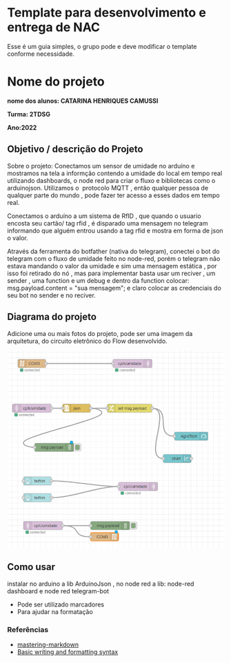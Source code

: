# Template para desenvolvimento e entrega de NAC

Esse é um guia simples, o grupo pode e deve modificar o template conforme necessidade. 

# Nome do projeto

**nome dos alunos: CATARINA HENRIQUES CAMUSSI** 

**Turma: 2TDSG**

**Ano:2022**

## Objetivo / descrição do Projeto

Sobre o projeto:
Conectamos um sensor de umidade no arduíno e mostramos na tela a informção contendo a umidade do local em tempo real utilizando dashboards, o node red para criar o fluxo e bibliotecas como o arduinojson. 
Utilizamos o  protocolo MQTT , então qualquer pessoa de qualquer parte do mundo , pode fazer ter acesso a esses dados em tempo real. 

Conectamos o arduíno a um sistema de RfID , que quando o usuario encosta seu cartão/ tag rfid , é disparado uma mensagem no telegram informando que alguém entrou usando a tag rfid e mostra em forma de json o valor. 

Através da ferramenta do botfather (nativa do telegram), conectei o bot do telegram com o fluxo de umidade feito no node-red, porém o telegram não estava mandando o valor da umidade e sim uma mensagem estática , por isso foi retirado do nó , mas para implementar basta usar um reciver , um sender , uma function e um debug e dentro da function colocar: msg.payload.content = "sua mensagem"; e claro colocar as credenciais do seu bot no sender e no reciver. 

## Diagrama do projeto

Adicione uma ou mais fotos do projeto, pode ser uma imagem da arquitetura, do circuito eletrônico do Flow desenvolvido. 

<img src="/cp4.png" width="550">


## Como usar 

instalar no arduino a lib ArduinoJson , no node red a lib: node-red dashboard e node red telegram-bot
* Pode ser utilizado marcadores
* Para ajudar na formatação

### Referências 

* [mastering-markdown](https://guides.github.com/features/mastering-markdown/)
* [Basic writing and formatting syntax](https://docs.github.com/en/github/writing-on-github/getting-started-with-writing-and-formatting-on-github/basic-writing-and-formatting-syntax)
